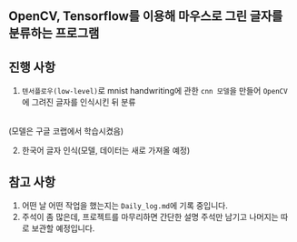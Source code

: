 ## OpenCV, Tensorflow를 이용해 마우스로 그린 글자를 분류하는 프로그램

## 진행 사항
1. `텐서플로우(low-level)`로 mnist handwriting에 관한 `cnn 모델`을 만들어 `OpenCV`에 그려진 글자를 인식시킨 뒤 분류
<br>
(모델은 구글 코랩에서 학습시켰음)

2. 한국어 글자 인식(모델, 데이터는 새로 가져올 예정)

## 참고 사항
1. 어떤 날 어떤 작업을 했는지는 `Daily_log.md`에 기록 중입니다.
2. 주석이 좀 많은데, 프로젝트를 마무리하면 간단한 설명 주석만 남기고 나머지는 따로 보관할 예정입니다.
